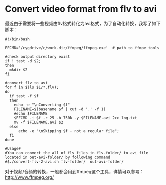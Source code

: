 Convert video format from flv to avi
==============

最近由于需要将一些视频由flv格式转化为avi格式，为了自动化转换，我写了如下脚本：

```shell
#!/bin/bash
 
FFCMD='/cygdrive/c/work-dir/ffmpeg/ffmpeg.exe'  # path to ffmpe tools
 
#check output directory exist
if ! test -d $2;
then
  mkdir $2
fi
 
#convert flv to avi
for f in $(ls $1/*.flv);
do
  if test -f $f
  then
    echo -e "\nConverting $f"
    FILENAME=$(basename $f | cut -d '.' -f 1)
    #echo $FILENAME
    $FFCMD -i $f -r 25 -b 750k -y $FILENAME.avi 2>> log.txt
    mv -f $FILENAME.avi $2
  else
      echo -e "\nSkipping $f - not a regular file";
  fi
done 
 
#Usage#
#You can convert the all of flv files in flv-folder/ to avi file located in out-avi-folder/ by following command
#$./convert-flv-2-avi.sh flv-folder/  out-avi-folder/
```

对于视频/音频的转换，一般都会用到ffmpeg这个工具，详情可以参考：http://www.ffmpeg.org/
